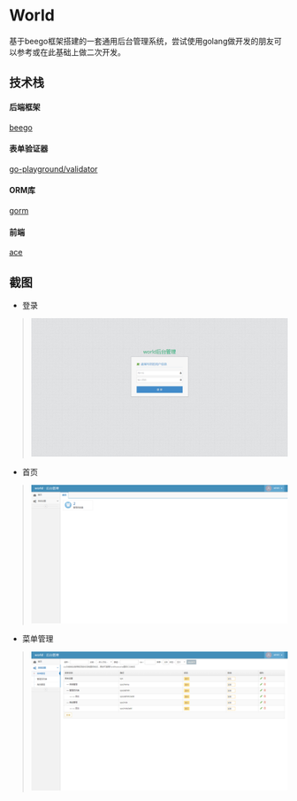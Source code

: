 # World

基于beego框架搭建的一套通用后台管理系统，尝试使用golang做开发的朋友可以参考或在此基础上做二次开发。

## 技术栈

#### 后端框架

[beego](https://github.com/astaxie/beego)

#### 表单验证器

[go-playground/validator](https://github.com/go-playground/validator)

#### ORM库

[gorm](https://github.com/go-gorm/gorm)

#### 前端

[ace](https://github.com/bopoda/ace)

## 截图

- 登录

> ![首页](static/readme/login.png)

- 首页

> ![首页](static/readme/index.png)

- 菜单管理

> ![首页](static/readme/menu.png)